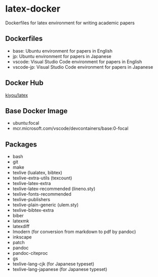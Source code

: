 # latex-docker
Dockerfiles for latex environment for writing academic papers

## Dockerfiles
- base: Ubuntu environment for papers in English
- jp: Ubuntu environment for papers in Japanese
- vscode: Visual Studio Code environment for papers in English
- vscode-jp: Visual Studio Code environment for papers in Japanese

## Docker Hub
[kiyou/latex](https://hub.docker.com/u/kiyou)

## Base Docker Image
- ubuntu:focal
- mcr.microsoft.com/vscode/devcontainers/base:0-focal

## Packages
- bash
- git
- make
- texlive (lualatex, bibtex)
- texlive-extra-utils (texcount)
- texlive-latex-extra
- texlive-latex-recommended (lineno.sty)
- texlive-fonts-recommended
- texlive-publishers
- texlive-plain-generic (ulem.sty)
- texlive-bibtex-extra
- biber
- latexmk
- latexdiff
- lmodern (for conversion from markdown to pdf by pandoc)
- inkscape
- patch
- pandoc
- pandoc-citeproc
- gs
- texlive-lang-cjk (for Japanese typeset)
- texlive-lang-japanese (for Japanese typeset)

